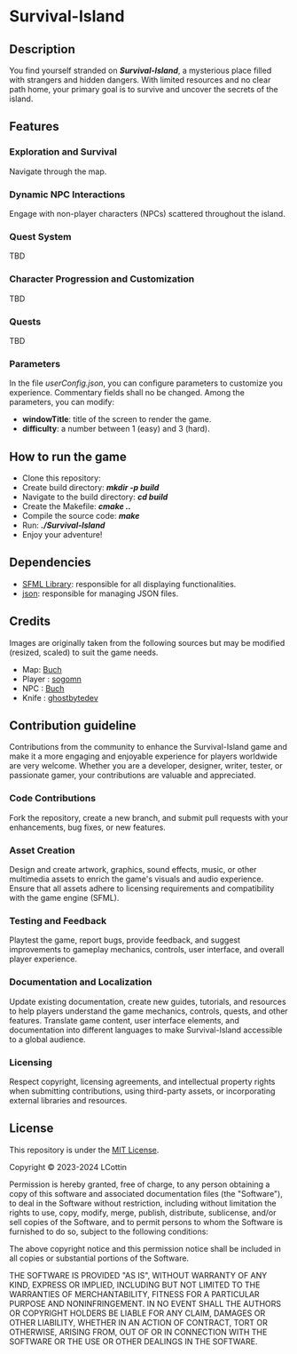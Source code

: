 # Survival-Island

## Description

You find yourself stranded on ***Survival-Island***, a mysterious place filled with strangers and hidden dangers. With limited resources and no clear path home, your primary goal is to survive and uncover the secrets of the island.

## Features

### Exploration and Survival

Navigate through the map.

### Dynamic NPC Interactions

Engage with non-player characters (NPCs) scattered throughout the island.

### Quest System

TBD

### Character Progression and Customization

TBD

### Quests

TBD

### Parameters

In the file *userConfig.json*, you can configure parameters to customize you experience. Commentary fields shall no be changed.
Among the parameters, you can modify:

- **windowTitle**: title of the screen to render the game.
- **difficulty**: a number between 1 (easy) and 3 (hard).

## How to run the game

- Clone this repository:
- Create build directory: ***mkdir -p build***
- Navigate to the build directory: ***cd build***
- Create the Makefile: ***cmake ..***
- Compile the source code: ***make***
- Run: ***./Survival-Island***
- Enjoy your adventure!

## Dependencies

- [SFML Library](https://opengameart.org/users/buch): responsible for all displaying functionalities.
- [json](https://github.com/nlohmann/json): responsible for managing JSON files.

## Credits

Images are originally taken from the following sources but may be modified (resized, scaled) to suit the game needs.

- Map: [Buch](https://opengameart.org/users/buch)
- Player : [sogomn](https://opengameart.org/users/sogomn)
- NPC : [Buch](https://opengameart.org/users/buch)
- Knife : [ghostbytedev](https://opengameart.org/users/ghostbytedev)

## Contribution guideline

Contributions from the community to enhance the Survival-Island game and make it a more engaging and enjoyable experience for players worldwide are very welcome. Whether you are a developer, designer, writer, tester, or passionate gamer, your contributions are valuable and appreciated.

### Code Contributions

Fork the repository, create a new branch, and submit pull requests with your enhancements, bug fixes, or new features.

### Asset Creation

Design and create artwork, graphics, sound effects, music, or other multimedia assets to enrich the game's visuals and audio experience.
Ensure that all assets adhere to licensing requirements and compatibility with the game engine (SFML).

### Testing and Feedback

Playtest the game, report bugs, provide feedback, and suggest improvements to gameplay mechanics, controls, user interface, and overall player experience.

### Documentation and Localization

Update existing documentation, create new guides, tutorials, and resources to help players understand the game mechanics, controls, quests, and other features.
Translate game content, user interface elements, and documentation into different languages to make Survival-Island accessible to a global audience.

### Licensing

Respect copyright, licensing agreements, and intellectual property rights when submitting contributions, using third-party assets, or incorporating external libraries and resources.

## License

This repository is under the [MIT License](https://opensource.org/licenses/MIT).

Copyright &copy; 2023-2024 LCottin

Permission is hereby granted, free of charge, to any person obtaining a copy
of this software and associated documentation files (the "Software"), to deal
in the Software without restriction, including without limitation the rights
to use, copy, modify, merge, publish, distribute, sublicense, and/or sell
copies of the Software, and to permit persons to whom the Software is
furnished to do so, subject to the following conditions:

The above copyright notice and this permission notice shall be included in all
copies or substantial portions of the Software.

THE SOFTWARE IS PROVIDED "AS IS", WITHOUT WARRANTY OF ANY KIND, EXPRESS OR
IMPLIED, INCLUDING BUT NOT LIMITED TO THE WARRANTIES OF MERCHANTABILITY,
FITNESS FOR A PARTICULAR PURPOSE AND NONINFRINGEMENT. IN NO EVENT SHALL THE
AUTHORS OR COPYRIGHT HOLDERS BE LIABLE FOR ANY CLAIM, DAMAGES OR OTHER
LIABILITY, WHETHER IN AN ACTION OF CONTRACT, TORT OR OTHERWISE, ARISING FROM,
OUT OF OR IN CONNECTION WITH THE SOFTWARE OR THE USE OR OTHER DEALINGS IN THE
SOFTWARE.
